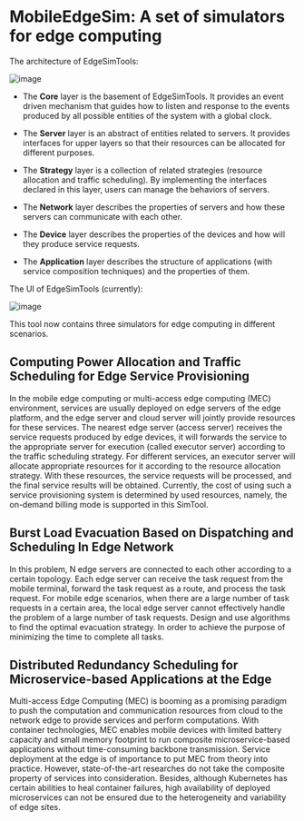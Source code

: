 # MobileEdgeSim: A set of simulators for edge computing

The architecture of EdgeSimTools:

![image](https://github.com/jfqiao/EdgeSimTools/tree/master/docs/img/Arch.png)


- The **Core** layer is the basement of EdgeSimTools. It provides an event driven mechanism that guides how to listen and response to the events produced by all possible entities of the system with a global clock.

- The **Server** layer is an abstract of entities related to servers. It provides interfaces for upper layers so that their resources can be allocated for different purposes.

- The **Strategy** layer is a collection of related strategies (resource allocation and traffic scheduling). By implementing the interfaces declared in this layer, users can manage the behaviors of servers.

- The **Network** layer describes the properties of servers and how these servers can communicate with each other.

- The **Device** layer describes the properties of the devices and how will they produce service requests.

- The **Application** layer describes the structure of applications (with service composition techniques) and the properties of them.

The UI of EdgeSimTools (currently):

![image](https://github.com/jfqiao/EdgeSimTools/tree/master/docs/img/UI.png)

This tool now contains three simulators for edge computing in different scenarios.


## Computing Power Allocation and Traffic Scheduling for Edge Service Provisioning

In the mobile edge computing or multi-access edge computing (MEC) environment, services are usually deployed on edge servers of the edge platform, and the edge server and cloud server will jointly provide resources for these services. The nearest edge server (access server) receives the service requests produced by edge devices, it will forwards the service to the appropriate server for execution (called executor server) according to the traffic scheduling strategy. For different services, an executor server will allocate appropriate resources for it according to the resource allocation strategy. With these resources, the service requests will be processed, and the final service results will be obtained. Currently, the cost of using such a service provisioning system is determined by used resources, namely, the on-demand billing mode is supported in this SimTool. 

## Burst Load Evacuation Based on Dispatching and Scheduling In Edge Network

In this problem, N edge servers are connected to each other according to a certain topology. Each edge server can receive the 
task request from the mobile terminal, forward the task request as a route, and process the task request. For mobile edge 
scenarios, when there are a large number of task requests in a certain area, the local edge server cannot effectively handle 
the problem of a large number of task requests. Design and use algorithms to find the optimal evacuation strategy. In order to 
achieve the purpose of minimizing the time to complete all tasks.

## Distributed Redundancy Scheduling for Microservice-based Applications at the Edge

Multi-access Edge Computing (MEC) is booming as a promising paradigm to push the computation and communication resources from 
cloud to the network edge to provide services and perform computations. With container technologies, MEC enables mobile devices
with limited battery capacity and small memory footprint to run composite microservice-based applications without 
time-consuming backbone transmission. Service deployment at the edge is of importance to put MEC from theory into practice. 
However, state-of-the-art researches do not take the composite property of services into consideration. Besides, although
Kubernetes has certain abilities to heal container failures, high availability of deployed microservices can not be ensured 
due to the heterogeneity and variability of edge sites.